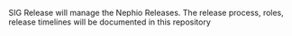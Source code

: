 SIG Release will manage the Nephio Releases. The release
process, roles, release timelines will be documented in this repository
